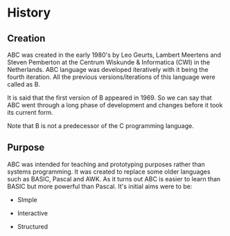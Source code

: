 # History

## Creation

ABC was created in the early 1980's by Leo Geurts, Lambert Meertens and Steven Pemberton at
the Centrum Wiskunde & Informatica (CWI) in the Netherlands. ABC language was developed iteratively
with it being the fourth iteration. All the previous versions/iterations of this language were called as B.

It is said that the first version of B appeared in 1969. So we can say that ABC went through a long
phase of development and changes before it took its current form.

Note that B is not a predecessor of the C programming language.

## Purpose

ABC was intended for teaching and prototyping purposes rather than systems programming.
It was created to replace some older languages such as BASIC, Pascal and AWK. As it turns out ABC
is easier to learn than BASIC but more powerful than Pascal. It's initial aims were to be:

* SImple

* Interactive

* Structured
